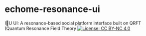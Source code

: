 # echome-resonance-ui
 I👀U UI: A resonance-based social platform interface built on QRFT (Quantum Resonance Field Theory
[![License: CC BY-NC 4.0](https://img.shields.io/badge/License-CC%20BY--NC%204.0-lightgrey.svg)](https://creativecommons.org/licenses/by-nc/4.0/)
